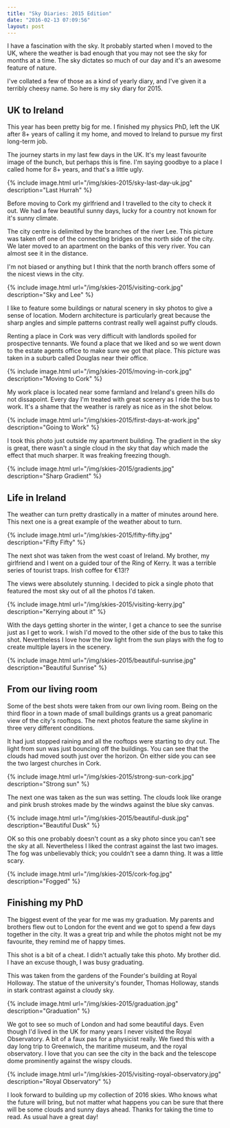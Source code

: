 ```yaml
---
title: "Sky Diaries: 2015 Edition"
date: "2016-02-13 07:09:56"
layout: post
---
```


I have a fascination with the sky. It probably started when I moved to the UK, where the weather is bad enough that you may not see the sky for months at a time. The sky dictates so much of our day and it's an awesome feature of nature.

I've collated a few of those as a kind of yearly diary, and I've given it a terribly cheesy name. So here is my sky diary for 2015.

## UK to Ireland

This year has been pretty big for me. I finished my physics PhD, left the UK after 8+ years of calling it my home, and moved to Ireland to pursue my first long-term job.

The journey starts in my last few days in the UK. It's my least favourite image of the bunch, but perhaps this is fine. I'm saying goodbye to a place I called home for 8+ years, and that's a little ugly.

{% include image.html url="/img/skies-2015/sky-last-day-uk.jpg" description="Last Hurrah" %}

Before moving to Cork my girlfriend and I travelled to the city to check it out. We had a few beautiful sunny days, lucky for a country not known for it's sunny climate.

The city centre is delimited by the branches of the river Lee. This picture was taken off one of the connecting bridges on the north side of the city. We later moved to an apartment on the banks of this very river. You can almost see it in the distance.

I'm not biased or anything but I think that the north branch offers some of the nicest views in the city.

{% include image.html url="/img/skies-2015/visiting-cork.jpg" description="Sky and Lee" %}

I like to feature some buildings or natural scenery in sky photos to give a sense of location. Modern architecture is particularly great because the sharp angles and simple patterns contrast really well against puffy clouds.

Renting a place in Cork was very difficult with landlords spoiled for prospective tennants. We found a place that we liked and so we went down to the estate agents office to make sure we got that place. This picture was taken in a suburb called Douglas near their office.

{% include image.html url="/img/skies-2015/moving-in-cork.jpg" description="Moving to Cork" %}

My work place is located near some farmland and Ireland's green hills do not dissapoint. Every day I'm treated with great scenery as I ride the bus to work. It's a shame that the weather is rarely as nice as in the shot below.

{% include image.html url="/img/skies-2015/first-days-at-work.jpg" description="Going to Work" %}

I took this photo just outside my apartment building. The gradient in the sky is great, there wasn't a single cloud in the sky that day which made the effect that much sharper. It was freaking freezing though.

{% include image.html url="/img/skies-2015/gradients.jpg" description="Sharp Gradient" %}

## Life in Ireland

The weather can turn pretty drastically in a matter of minutes around here. This next one is a great example of the weather about to turn.

{% include image.html url="/img/skies-2015/fifty-fifty.jpg" description="Fifty Fifty" %}

The next shot was taken from the west coast of Ireland. My brother, my girlfriend and I went on a guided tour of the Ring of Kerry. It was a terrible series of tourist traps. Irish coffee for €13!?

The views were absolutely stunning. I decided to pick a single photo that featured the most sky out of all the photos I'd taken.

{% include image.html url="/img/skies-2015/visiting-kerry.jpg" description="Kerrying about it" %}

With the days getting shorter in the winter, I get a chance to see the sunrise just as I get to work. I wish I'd moved to the other side of the bus to take this shot. Nevertheless I love how the low light from the sun plays with the fog to create multiple layers in the scenery.
 
{% include image.html url="/img/skies-2015/beautiful-sunrise.jpg" description="Beautiful Sunrise" %}

## From our living room

Some of the best shots were taken from our own living room. Being on the third floor in a town made of small buildings grants us a great panomaric view of the city's rooftops. The next photos feature the same skyline in three very different conditions.

It had just stopped raining and all the rooftops were starting to dry out. The light from sun was just bouncing off the buildings. You can see that the clouds had moved south just over the horizon. On either side you can see the two largest churches in Cork.

{% include image.html url="/img/skies-2015/strong-sun-cork.jpg" description="Strong sun" %}

The next one was taken as the sun was setting. The clouds look like orange and pink brush strokes made by the windws against the blue sky canvas.

{% include image.html url="/img/skies-2015/beautiful-dusk.jpg" description="Beautiful Dusk" %}

OK so this one probably doesn't count as a sky photo since you can't see the sky at all. Nevertheless I liked the contrast against the last two images. The fog was unbelievably thick; you couldn't see a damn thing. It was a little scary.

{% include image.html url="/img/skies-2015/cork-fog.jpg" description="Fogged" %}

## Finishing my PhD

The biggest event of the year for me was my graduation. My parents and brothers flew out to London for the event and we got to spend a few days together in the city. It was a great trip and while the photos might not be my favourite, they remind me of happy times.

This shot is a bit of a cheat. I didn't actually take this photo. My brother did. I have an excuse though, I was busy graduating.

This was taken from the gardens of the Founder's building at Royal Holloway. The statue of the university's founder, Thomas Holloway, stands in stark contrast against a cloudy sky.

{% include image.html url="/img/skies-2015/graduation.jpg" description="Graduation" %}

We got to see so much of London and had some beautiful days. Even though I'd lived in the UK for many years I never visited the Royal Observatory. A bit of a faux pas for a physicist really. We fixed this with a day long trip to Greenwich, the maritime museum, and the royal observatory. I love that you can see the city in the back and the telescope dome prominently against the wispy clouds. 

{% include image.html url="/img/skies-2015/visiting-royal-observatory.jpg" description="Royal Observatory" %}

I look forward to building up my collection of 2016 skies. Who knows what the future will bring, but not matter what happens you can be sure that there will be some clouds and sunny days ahead. Thanks for taking the time to read. As usual have a great day!
